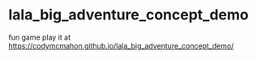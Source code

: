 # lala_big_adventure_concept_demo
fun game
play it at https://codymcmahon.github.io/lala_big_adventure_concept_demo/
